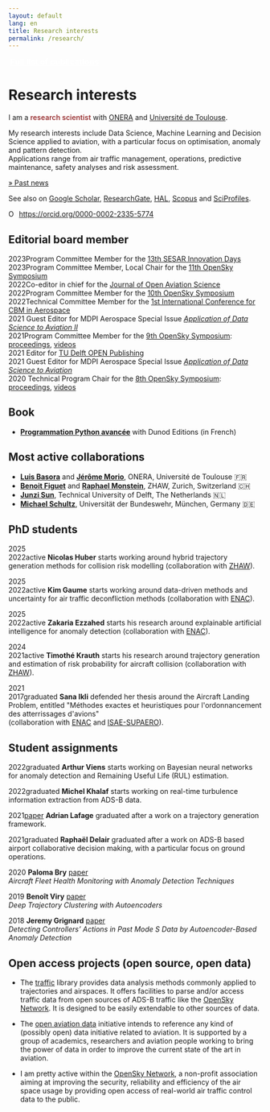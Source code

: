 ```yaml
---
layout: default
lang: en
title: Research interests
permalink: /research/
---
```


<span class="badge paper float-right">
<a href="/publications" style="color: white; font-weight: bold; font-size: 115%;padding:3pt">Full list of publications</a>
</span>

# Research interests

I am a <span style="color: #9a3334; font-weight: 600">research scientist</span> with [ONERA](https://www.onera.fr/en) and [Université de Toulouse](https://www.univ-toulouse.fr/).

My research interests include Data Science, Machine Learning and Decision Science applied to aviation, with a particular focus on optimisation, anomaly and pattern detection.  
Applications range from air traffic management, operations, predictive maintenance, safety analyses and risk assessment.

[» Past news](/news)

See also on [Google Scholar](https://scholar.google.fr/citations?user=mUHbacsAAAAJ&hl=fr&sortby=pubdate), [ResearchGate](https://www.researchgate.net/profile/Xavier_Olive2), [HAL](https://cv.archives-ouvertes.fr/xavier-olive), [Scopus](https://www.scopus.com/authid/detail.uri?authorId=57219756804) and [SciProfiles](https://sciprofiles.com/profile/681188).

<div itemscope itemtype="https://schema.org/Person"><a itemprop="sameAs" content="https://orcid.org/0000-0002-2335-5774" href="https://orcid.org/0000-0002-2335-5774" target="orcid.widget" rel="me noopener noreferrer" style="vertical-align:top;"><img src="https://orcid.org/sites/default/files/images/orcid_16x16.png" style="width:1em;margin-right:.5em;" alt="ORCID iD icon">https://orcid.org/0000-0002-2335-5774</a></div>

## Editorial board member

<span class="float-left year">2023</span>Program Committee Member for the [13th SESAR Innovation Days](https://sesarju.eu/sesarinnovationdays)<br/>
<span class="float-left year">2023</span>Program Committee Member, Local Chair for the [11th OpenSky Symposium](http://symposium.opensky-network.org/)<br/>
<span class="float-left year">2022</span>Co-editor in chief for the [Journal of Open Aviation Science](https://journals.open.tudelft.nl/joas/)<br/>
<span class="float-left year">2022</span>Program Committee Member for the [10th OpenSky Symposium](http://symposium.opensky-network.org/)<br/>
<span class="float-left year">2022</span>Technical Committee Member for the [1st International Conference for CBM in Aerospace](https://cbmacademy.eu/)<br/>
<span class="float-left year">2021</span> Guest Editor for MDPI Aerospace Special Issue [_Application of Data Science to Aviation II_](https://www.mdpi.com/journal/aerospace/special_issues/Application_Data_Science_Aviation_II)<br/>
<span class="float-left year">2021</span>Program Committee Member for the [9th OpenSky Symposium](http://symposium.opensky-network.org/2021/): [proceedings](https://www.mdpi.com/2673-4591/13/1), [videos](https://www.youtube.com/playlist?list=PLNft4qtPGeqPKT8i9KJws9LXYS-u1c1Ly)<br/>
<span class="float-left year">2021</span> Editor for [TU Delft OPEN Publishing](https://www.tudelft.nl/library/tu-delft-open-science/os/open-publishing)<br/>
<span class="float-left year">2021</span> Guest Editor for MDPI Aerospace Special Issue [_Application of Data Science to Aviation_](https://www.mdpi.com/journal/aerospace/special_issues/Application_Data_Science_Aviation)<br/>
<span class="float-left year">2020</span> Technical Program Chair for the [8th OpenSky Symposium](https://symposium.opensky-network.org/2020/): [proceedings](https://www.mdpi.com/2504-3900/59/1), [videos](https://www.youtube.com/playlist?list=PLNft4qtPGeqO79zjez0mEPYEHkoI7zQCo)

## Book

- [**Programmation Python avancée**](/python) with Dunod Editions (in French)

## Most active collaborations

- [**Luis Basora**](https://github.com/lbasora/) and [**Jérôme Morio**](https://www.onera.fr/en/staff/jerome-morio), ONERA, Université de Toulouse 🇫🇷
- [**Benoit Figuet**](https://www.zhaw.ch/en/about-us/person/figu/) and [**Raphael Monstein**](https://www.zhaw.ch/en/about-us/person/mora/), ZHAW, Zurich, Switzerland 🇨🇭
- [**Junzi Sun**](https://junzisun.com/), Technical University of Delft, The Netherlands 🇳🇱
- [**Michael Schultz**](https://www.unibw.de/lvk/), Universität der Bundeswehr, München, Germany 🇩🇪

## PhD students

<span class="float-left year">2025<br/>2022</span><span class="badge float-right">active</span> **Nicolas Huber** starts working around hybrid trajectory generation methods for collision risk modelling (collaboration with [ZHAW](https://www.zhaw.ch/de/hochschule/)).

<span class="float-left year">2025<br/>2022</span><span class="badge float-right">active</span> **Kim Gaume** starts working around data-driven methods and uncertainty for air traffic deconfliction methods (collaboration with [ENAC](https://www.enac.fr/en)).

<span class="float-left year">2025<br/>2022</span><span class="badge float-right">active</span> **Zakaria Ezzahed** starts his research around explainable artificial intelligence for anomaly detection (collaboration with [ENAC](https://www.enac.fr/en)).

<span class="float-left year">2024<br/>2021</span><span class="badge float-right">active</span> **Timothé Krauth** starts his research around trajectory generation and estimation of risk probability for aircraft collision (collaboration with [ZHAW](https://www.zhaw.ch/de/hochschule/)).

<span class="float-left year">2021<br/>2017</span><span class="badge graduated float-right">graduated</span> **Sana Ikli** defended her thesis around the Aircraft Landing Problem, entitled "Méthodes exactes et heuristiques pour l'ordonnancement des atterrissages d'avions"  
(collaboration with [ENAC](https://www.enac.fr/en) and [ISAE-SUPAERO](https://www.isae-supaero.fr/en)).

## Student assignments

<span class="float-left year">2022</span><span class="badge graduated float-right">graduated</span> **Arthur Viens** starts working on Bayesian neural networks for anomaly detection and Remaining Useful Life (RUL) estimation.

<span class="float-left year">2022</span><span class="badge graduated float-right">graduated</span> **Michel Khalaf** starts working on real-time turbulence information extraction from ADS-B data.

<span class="float-left year">2021</span>[<span class="badge paper float-right">paper</span>](https://doi.org/10.1016/j.mlwa.2022.100446) **Adrian Lafage** graduated after a work on a trajectory generation framework.

<span class="float-left year">2021</span><span class="badge graduated float-right">graduated</span> **Raphaël Delair** graduated after a work on ADS-B based airport collaborative decision making, with a particular focus on ground operations.

<span class="float-left year">2020</span> **Paloma Bry** [<span class="badge paper float-right">paper</span>](https://doi.org/10.3390/aerospace8040103)  
_Aircraft Fleet Health Monitoring with Anomaly Detection Techniques_

<span class="float-left year">2019</span> **Benoît Viry** [<span class="badge paper float-right">paper</span>](http://www.icrat.org/ICRAT/seminarContent/2020/papers/ICRAT2020_paper_2.pdf)  
_Deep Trajectory Clustering with Autoencoders_

<span class="float-left year">2018</span> **Jeremy Grignard** [<span class="badge paper float-right">paper</span>](https://www.sesarju.eu/sites/default/files/documents/sid/2018/papers/SIDs_2018_paper_17.pdf)  
_Detecting Controllers’ Actions in Past Mode S Data by Autoencoder-Based Anomaly Detection_

## Open access projects (open source, open data)

- The [traffic](https://traffic-viz.github.io/) library provides data
  analysis methods commonly applied to trajectories and airspaces. It offers
  facilities to parse and/or access traffic data from open sources of ADS-B
  traffic like the [OpenSky Network](https://opensky-network.org/).
  It is designed to be easily extendable to other sources of data.

- The [open aviation data](https://atmdata.github.io/) initiative intends to
  reference any kind of (possibly open) data initiative related to aviation. It is
  supported by a group of academics, researchers and aviation people working to
  bring the power of data in order to improve the current state of the art in
  aviation.

- I am pretty active within the [OpenSky Network](https://opensky-network.org/),
  a non-profit association aiming at improving the security, reliability and
  efficiency of the air space usage by providing open access of real-world air
  traffic control data to the public.
